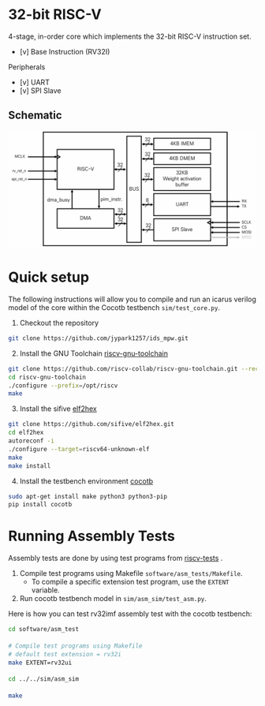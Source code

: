 # 32-bit RISC-V

4-stage, in-order core which implements the 32-bit RISC-V instruction set. 
- [v] Base Instruction (RV32I)

Peripherals
- [v] UART
- [v] SPI Slave

## Schematic
<p align="center">
<img src="./docs/top.png"/>

</p>

# Quick setup

The following instructions will allow you to compile and run an icarus verilog model of the core within the Cocotb testbench `sim/test_core.py`.

1. Checkout the repository
```sh
git clone https://github.com/jypark1257/ids_mpw.git
```

2. Install the GNU Toolchain [riscv-gnu-toolchain](https://github.com/riscv-collab/riscv-gnu-toolchain)
```sh
git clone https://github.com/riscv-collab/riscv-gnu-toolchain.git --recursive
cd riscv-gnu-toolchain
./configure --prefix=/opt/riscv
make
```

3. Install the sifive [elf2hex](https://github.com/sifive/elf2hex.git)
```sh
git clone https://github.com/sifive/elf2hex.git
cd elf2hex
autoreconf -i
./configure --target=riscv64-unknown-elf
make
make install
```

4. Install the testbench environment [cocotb](https://docs.cocotb.org/en/stable/install.html)
```sh
sudo apt-get install make python3 python3-pip
pip install cocotb
```

# Running Assembly Tests

Assembly tests are done by using test programs from [riscv-tests](https://github.com/riscv-software-src/riscv-tests/tree/master/isa) .

1. Compile test programs using Makefile `software/asm_tests/Makefile`.
    * To compile a specific extension test program, use the `EXTENT` variable.
2. Run cocotb testbench model in `sim/asm_sim/test_asm.py`.

Here is how you can test rv32imf assembly test with the cocotb testbench: 

```sh
cd software/asm_test

# Compile test programs using Makefile
# default test extension = rv32i
make EXTENT=rv32ui

cd ../../sim/asm_sim

make
```

